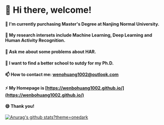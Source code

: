 # 👋 Hi there, welcome!
#### 🔭 I'm currently purchasing Master's Degree at Nanjing Normal University.
#### 🌱 My research intersets include Machine Learning, Deep Learning and Human Activity Recognition.
#### 💬 Ask me about some problems about HAR.
#### 👯 I want to find a better school to sutdy for my Ph.D.
#### 📫 How to contact me: wenohuang1002@outlook.com
#### ⚡ My Homepage is [https://wenbohuang1002.github.io/](https://wenbohuang1002.github.io/)
#### 😄 Thank you!
[![Anurag's github stats](https://github-readme-stats.vercel.app/api?username=wenbohuang1002)?theme=onedark](https://github.com/anuraghazra/github-readme-stats)

<!--
**wenbohuang1002/wenbohuang1002** is a ✨ _special_ ✨ repository because its `README.md` (this file) appears on your GitHub profile.

Here are some ideas to get you started:

- 🔭 I’m currently working on ...
- 🌱 I’m currently learning ...
- 👯 I’m looking to collaborate on ...
- 🤔 I’m looking for help with ...
- 💬 Ask me about ...
- 📫 How to reach me: ...
- 😄 Pronouns: ...
- ⚡ Fun fact: ...
-->
